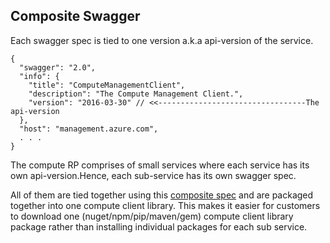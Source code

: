 ## Composite Swagger

Each swagger spec is tied to one version a.k.a api-version of the service. 
```
{
  "swagger": "2.0",
  "info": {
    "title": "ComputeManagementClient",
    "description": "The Compute Management Client.",
    "version": "2016-03-30" // <<---------------------------------The api-version
  },
  "host": "management.azure.com",
  . . .
}
```
The compute RP comprises of small services where each service has its own api-version.Hence, each sub-service has its own swagger spec. 

All of them are tied together using this [composite spec](./compositeComputeClient.json) and are packaged together into one compute client library. This makes it easier for customers to download one (nuget/npm/pip/maven/gem) compute client library package rather than installing individual packages for each sub service.
